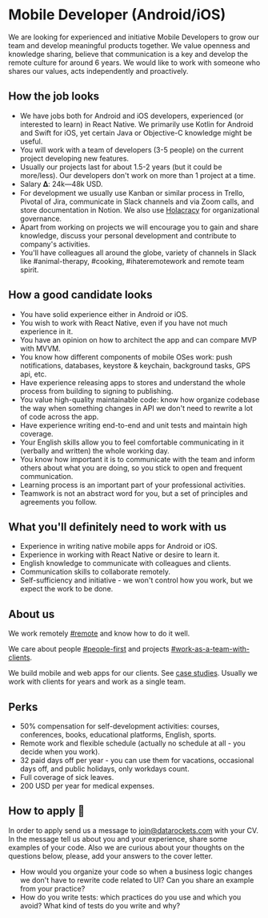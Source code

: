 # Mobile Developer (Android/iOS)

We are looking for experienced and initiative Mobile Developers to grow our team and develop meaningful products together. We value openness and knowledge sharing, believe that communication is a key and develop the remote culture for around 6 years. We would like to work with someone who shares our values, acts independently and proactively.


## How the job looks

- We have jobs both for Android and iOS developers, experienced (or interested to learn) in React Native. We primarily use Kotlin for Android and Swift for iOS, yet certain Java or Objective-C knowledge might be useful.
- You will work with a team of developers (3-5 people) on the current project developing new features.
- Usually our projects last for about 1.5-2 years (but it could be more/less). Our developers don't work on more than 1 project at a time.
- Salary 𝚫: 24k—48k USD.
- For development we usually use Kanban or similar process in Trello, Pivotal of Jira, communicate in Slack channels and via Zoom calls, and store documentation in Notion. We also use [Holacracy](https://en.wikipedia.org/wiki/Holacracy) for organizational governance.
- Apart from working on projects we will encourage you to gain and share knowledge, discuss your personal development and contribute to company's activities.
- You'll have colleagues all around the globe, variety of channels in Slack like #animal-therapy, #cooking, #ihateremotework and remote team spirit.

## How a good candidate looks

- You have solid experience either in Android or iOS.
- You wish to work with React Native, even if you have not much experience in it.
- You have an opinion on how to architect the app and can compare MVP with MVVM.
- You know how different components of mobile OSes work: push notifications, databases, keystore & keychain, background tasks, GPS api, etc.
- Have experience releasing apps to stores and understand the whole process from building to signing to publishing.
- You value high-quality maintainable code: know how organize codebase the way when something changes in API we don't need to rewrite a lot of code across the app.
- Have experience writing end-to-end and unit tests and maintain high coverage.
- Your English skills allow you to feel comfortable communicating in it (verbally and written) the whole working day.
- You know how important it is to communicate with the team and inform others about what you are doing, so you stick to open and frequent communication.
- Learning process is an important part of your professional activities.
- Teamwork is not an abstract word for you, but a set of principles and agreements you follow.


## What you'll definitely need to work with us

- Experience in writing native mobile apps for Android or iOS.
- Experience in working with React Native or desire to learn it.
- English knowledge to communicate with colleagues and clients.
- Communication skills to collaborate remotely.
- Self-sufficiency and initiative - we won't control how you work, but we expect the work to be done.

## About us

We work remotely [#remote](https://github.com/datarockets/career#remote) and know how to do it well.

We care about people [#people-first](https://github.com/datarockets/career#people-first) and projects [#work-as-a-team-with-clients](https://github.com/datarockets/career#work-as-a-team-with-clients).

We build mobile and web apps for our clients. See [case studies](https://datarockets.com/case-studies/). Usually we work with clients for years and work as a single team.

## Perks

- 50% compensation for self-development activities: courses, conferences, books, educational platforms, English, sports.
- Remote work and flexible schedule (actually no schedule at all - you decide when you work).
- 32 paid days off per year - you can use them for vacations, occasional days off, and public holidays, only workdays count.
- Full coverage of sick leaves.
- 200 USD per year for medical expenses.

## How to apply 💌

In order to apply send us a message to [join@datarockets.com](mailto:join@datarockets.com) with your CV. In the message tell us about you and your experience, share some examples of your code. Also we are curious about your thoughts on the questions below, please, add your answers to the cover letter. 

- How would you organize your code so when a business logic changes we don't have to rewrite code related to UI? Can you share an example from your practice?
- How do you write tests: which practices do you use and which you avoid? What kind of tests do you write and why?
